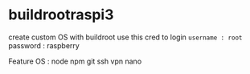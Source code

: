 # buildrootraspi3

create custom OS with buildroot 
use this cred to login
`username : root
`password : raspberry 

Feature OS : 
  node 
  npm 
  git
  ssh 
  vpn
  nano 
  
